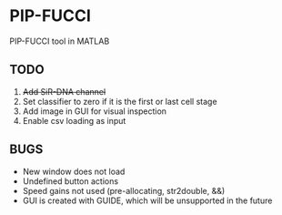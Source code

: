 # PIP-FUCCI
PIP-FUCCI tool in MATLAB

## TODO
1. ~~Add SiR-DNA channel~~
2. Set classifier to zero if it is the first or last cell stage
3. Add image in GUI for visual inspection
4. Enable csv loading as input

## BUGS
- New window does not load
- Undefined button actions
- Speed gains not used (pre-allocating, str2double, &&)
- GUI is created with GUIDE, which will be unsupported in the future
